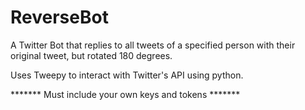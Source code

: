 # ReverseBot

A Twitter Bot that replies to all tweets of a specified person with their original tweet, but rotated 180 degrees. 

Uses Tweepy to interact with Twitter's API using python. 

******* Must include your own keys and tokens *******
